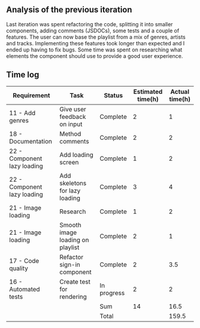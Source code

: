 ## Analysis of the previous iteration

Last iteration was spent refactoring the code, splitting it into smaller components, adding comments (JSDOCs), some tests and a couple of features. The user can now base the playlist from a mix of genres, artists and tracks. Implementing these features took longer than expected and I ended up having to fix bugs. Some time was spent on researching what elements the component should use to provide a good user experience.

## Time log

| Requirement                 | Task                             | Status      | Estimated time(h) | Actual time(h) |
| --------------------------- | -------------------------------- | ----------- | ----------------- | -------------- |
| 11 - Add genres             | Give user feedback on input      | Complete    | 2                 | 1              |
| 18 - Documentation          | Method comments                  | Complete    | 2                 | 2              |
| 22 - Component lazy loading | Add loading screen               | Complete    | 1                 | 2              |
| 22 - Component lazy loading | Add skeletons for lazy loading   | Complete    | 3                 | 4              |
| 21 - Image loading          | Research                         | Complete    | 1                 | 2              |
| 21 - Image loading          | Smooth image loading on playlist | Complete    | 2                 | 1              |
| 17 - Code quality           | Refactor sign-in component       | Complete    | 2                 | 3.5            |
| 16 - Automated tests        | Create test for rendering        | In progress | 2                 | 2              |
|                             |                                  | Sum         | 14                | 16.5           |
|                             |                                  | Total       |                   | 159.5          |

